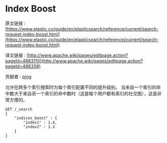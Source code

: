 # Index Boost

原文链接 : [https://www.elastic.co/guide/en/elasticsearch/reference/current/search-request-index-boost.html](https://www.elastic.co/guide/en/elasticsearch/reference/current/search-request-index-boost.html)

译文链接 : [http://www.apache.wiki/pages/editpage.action?pageId=4883110](http://www.apache.wiki/pages/editpage.action?pageId=488308)

贡献者 : [ping](/display/~wangyangting)

允许在跨多个索引搜索时为每个索引配置不同的提升级别。 当来自一个索引的命中数大于来自另一个索引的命中数时（这是每个用户都有索引的社交图），这是非常方便的。

```
GET /_search
{
    "indices_boost" : {
        "index1" : 1.4,
        "index2" : 1.3
    }
}
```